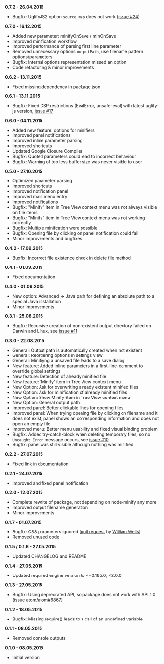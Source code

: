 **0.7.2 - 26.04.2016**
- Bugfix: UglifyJS2 option `source_map` does not work ([issue #24](https://github.com/armin-pfaeffle/atom-minify/issues/24))

**0.7.0 - 16.12.2015**
- Added new parameter: minifyOnSave / minOnSave
- Improved minification workflow
- Improved performance of parsing first line parameter
- Removed unnecessary options `outputPath`, use filename pattern options/parameters
- Bugfix: Internal options representation missed an option
- Code refactoring & minor improvements

**0.6.2 - 13.11.2015**
- Fixed missing dependency in package.json

**0.6.1 - 13.11.2015**
- Bugfix: Fixed CSP restrictions (EvalError, unsafe-eval) with latest uglify-js version, [issue #17](https://github.com/armin-pfaeffle/atom-minify/issues/17)

**0.6.0 - 04.11.2015**
- Added new feature: options for minifiers
- Improved panel notifications
- Improved inline parameter parsing
- Improved shortcuts
- Updated Google Closure Compiler
- Bugfix: Quoted parameters could lead to incorrect behaviour
- Bugfix: Warning of too less buffer size was never visible to user

**0.5.0 - 27.10.2015**
- Optimized parameter parsing
- Improved shortcuts
- Improved notification panel
- Improved main menu entry
- Improved notifications
- Bugfix: "Minify" item in Tree View context menu was not always visible on file items
- Bugfix: "Minify" item in Tree View context menu was not working correctly
- Bugfix: Multiple minifcation were possible
- Bugfix: Opening file by clicking on panel notification could fail
- Minor improvements and bugfixes

**0.4.2 - 17.09.2015**
- Buxfix: Incorrect file existence check in delete file method

**0.4.1 - 01.09.2015**
- Fixed documentation

**0.4.0 - 01.09.2015**
- New option: Advanced → Java path for defining an absolute path to a special Java installation
- Minor improvements

**0.3.1 - 25.08.2015**
- Bugfix: Recursive creation of non-existent output directory failed on Darwin and Linux, see [issue #11](https://github.com/armin-pfaeffle/atom-minify/issues/11)

**0.3.0 - 22.08.2015**
- General: Output path is automatically created when not existent
- General: Reordering options in settings view
- General: Minifiyng a unsaved file leads to a save dialog
- New feature: Added inline parameters in a first-line-comment to override global settings
- New feature: Detection of already minified file
- New feature: 'Minify' item in Tree View context menu
- New Option: Ask for overwriting already existent minified files
- New Option: Ask for minification of already minified files
- New Option: Show Minify-item in Tree View context menu
- New Option: General output path
- Improved panel: Better clickable lines for opening files
- Improved panel: When trying opening file by clicking on filename and it does not exist, panel shows an corresponding information and does not open an empty file
- Improved menu: Better menu usability and fixed visual binding problem
- Bugfix: Added try-catch-block when deleting temporary files, so no `Uncaught Error` message occurs, see [issue #10](https://github.com/armin-pfaeffle/atom-minify/issues/10)
- Bugfix: panel was still visible although nothing was minified

**0.2.2 - 27.07.2015**
- Fixed link in documentation

**0.2.1 - 24.07.2015**
- Improved and fixed panel notification

**0.2.0 - 12.07.2015**
- Complete rewrite of package, not depending on node-minify any more
- Improved output filename generation
- Minor improvements

**0.1.7 - 01.07.2015**
- Bugfix: CSS parameters ignored ([pull request](https://github.com/armin-pfaeffle/atom-minify/pull/3) by [William Wells](https://github.com/whanwells))
- Removed unused code

**0.1.5 / 0.1.6 - 27.05.2015**
- Updated CHANGELOG and README

**0.1.4 - 27.05.2015**
- Updated required engine version to <=0.185.0, <2.0.0

**0.1.3 - 27.05.2015**
- Bugfix: Using deprecrated API, so package does not work with API 1.0 (issue [atom/atom#6867](https://github.com/atom/atom/issues/6867))

**0.1.2 - 18.05.2015**
- Bugfix: Missing require() leads to a call of an undefined variable

**0.1.1 - 08.05.2015**
- Removed console outputs

**0.1.0 - 08.05.2015**
- Initial version
